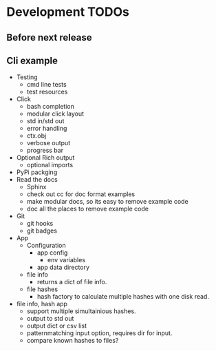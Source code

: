 # Development TODOs

## Before next release

## Cli example

- Testing
  - cmd line tests
  - test resources
- Click
  - bash completion
  - modular click layout
  - std in/std out
  - error handling
  - ctx.obj
  - verbose output
  - progress bar
- Optional Rich output
  - optional imports
- PyPi packging
- Read the docs
  - Sphinx
  - check out cc for doc format examples
  - make modular docs, so its easy to remove example code
  - doc all the places to remove example code
- Git
  - git hooks
  - git badges
- App
  - Configuration
    - app config
      - env variables
    - app data directory
  - file info
    - returns a dict of file info.
  - file hashes
    - hash factory to calculate multiple hashes with one disk read.
- file info, hash app
  - support multiple simultainious hashes.
  - output to std out
  - output dict or csv list
  - patternmatching input option, requires dir for input.
  - compare known hashes to files?
